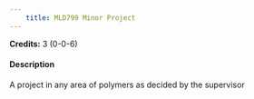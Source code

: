 ```yaml
---
    title: MLD799 Minor Project
---
```

**Credits:** 3 (0-0-6)



#### Description 
A project in any area of polymers as decided by the supervisor